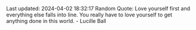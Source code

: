 Last updated: 2024-04-02 18:32:17
Random Quote: Love yourself first and everything else falls into line. You really have to love yourself to get anything done in this world. - Lucille Ball